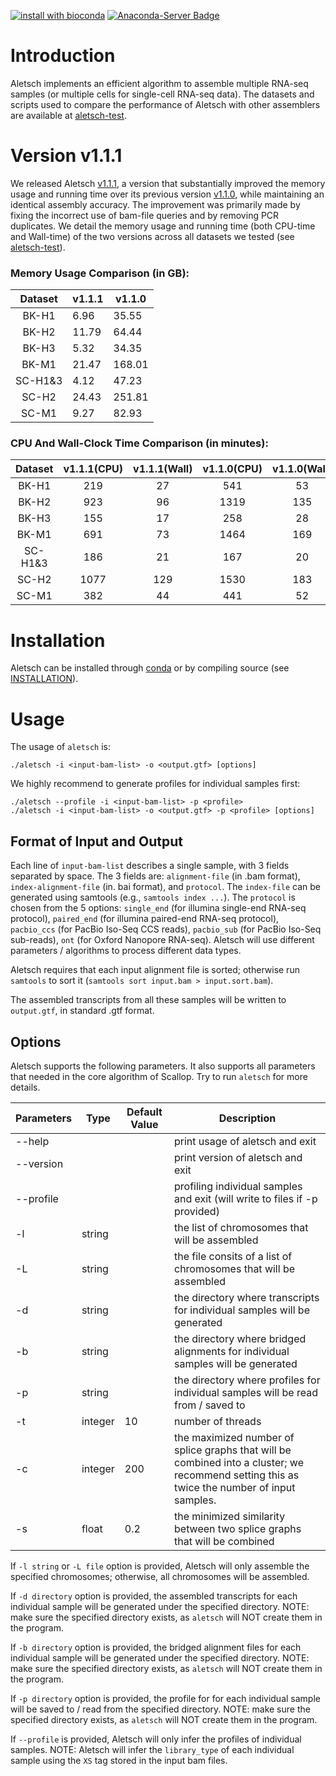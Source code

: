[![install with bioconda](https://img.shields.io/badge/install%20with-bioconda-brightgreen.svg?style=flat)](http://bioconda.github.io/recipes/aletsch/README.html)
[![Anaconda-Server Badge](https://anaconda.org/bioconda/aletsch/badges/downloads.svg)](https://anaconda.org/bioconda/aletsch)

# Introduction

Aletsch implements an efficient algorithm to assemble multiple RNA-seq samples (or multiple cells
for single-cell RNA-seq data).
The datasets and scripts used to compare the performance of Aletsch with other assemblers are available at
[aletsch-test](https://github.com/Shao-Group/aletsch-test).

<!--
It uses splice graph and phasing paths as underlying data strctures to represent
the alignments of each gene loci in individual RNA-seq samples.
Efficient algorithms are implemented to combine splice graphs (and phasing paths)
at overlapped gene loci. Eventually, the core algorithm used in Scallop (i.e., phase-preserving decomposition)
is employed to decompose the combined splice graphs to transcripts.
-->


# Version v1.1.1

We released Aletsch [v1.1.1](https://github.com/Shao-Group/aletsch/releases/tag/v1.1.1),
a version that substantially improved 
the memory usage and running time over its previous version [v1.1.0](https://github.com/Shao-Group/aletsch/releases/tag/v1.1.0), 
while maintaining an identical assembly accuracy.
The improvement was primarily made by fixing the incorrect use of bam-file queries
and by removing PCR duplicates.
We detail the memory usage and running time (both CPU-time and Wall-time) of the two versions
across all datasets we tested (see [aletsch-test](https://github.com/Shao-Group/aletsch-test)).

### Memory Usage Comparison (in GB):

| Dataset | v1.1.1 | v1.1.0 |
| :-----: | ------ | ------ |
|  BK-H1  | 6.96   | 35.55  |
|  BK-H2  | 11.79  | 64.44  |
|  BK-H3  | 5.32   | 34.35  |
|  BK-M1  | 21.47  | 168.01 |
| SC-H1&3 | 4.12   | 47.23  |
|  SC-H2  | 24.43  | 251.81 |
|  SC-M1  | 9.27   | 82.93  |

### CPU And Wall-Clock Time Comparison (in minutes):

| Dataset | v1.1.1(CPU) | v1.1.1(Wall) | v1.1.0(CPU) | v1.1.0(Wall) |
| :-----: | :---------: | :----------: | :---------: | :----------: |
|  BK-H1  |     219     |      27      |     541     |      53      |
|  BK-H2  |     923     |      96      |    1319     |     135      |
|  BK-H3  |     155     |      17      |     258     |      28      |
|  BK-M1  |     691     |      73      |    1464     |     169      |
| SC-H1&3 |     186     |      21      |     167     |      20      |
|  SC-H2  |    1077     |     129      |    1530     |     183      |
|  SC-M1  |     382     |      44      |     441     |      52      |

# Installation

Aletsch can be installed through [conda](https://anaconda.org/bioconda/aletsch)
or by compiling source (see [INSTALLATION](https://github.com/Shao-Group/aletsch/blob/master/INSTALLATION.md)).

# Usage

The usage of `aletsch` is:
```
./aletsch -i <input-bam-list> -o <output.gtf> [options]
```

We highly recommend to generate profiles for individual samples first:
```
./aletsch --profile -i <input-bam-list> -p <profile>
./aletsch -i <input-bam-list> -o <output.gtf> -p <profile> [options]
```

## Format of Input and Output
Each line of `input-bam-list` describes a single sample, with 3 fields separated by space.
The 3 fields are: `alignment-file` (in .bam format), `index-alignment-file` (in. bai format), and `protocol`.
The `index-file` can be generated using samtools (e.g., `samtools index ...`).
The `protocol` is chosen from the 5 options: `single_end` (for illumina single-end RNA-seq protocol),
`paired_end` (for illumina paired-end RNA-seq protocol), 
`pacbio_ccs` (for PacBio Iso-Seq CCS reads),
`pacbio_sub` (for PacBio Iso-Seq sub-reads),
`ont` (for Oxford Nanopore RNA-seq).
Aletsch will use different parameters / algorithms to process different data types.

Aletsch requires that each input alignment file is sorted; otherwise run `samtools` to sort it (`samtools sort input.bam > input.sort.bam`).

The assembled transcripts from all these samples will be written to `output.gtf`, in standard .gtf format.

## Options

Aletsch supports the following parameters. It also supports all parameters
that needed in the core algorithm of Scallop. Try to run `aletsch` for more
details.

 Parameters | Type | Default Value | Description
 ------------- | ------------ | ------------- | ----------
 --help  | | | print usage of aletsch and exit
 --version | | | print version of aletsch and exit
 --profile | | | profiling individual samples and exit (will write to files if -p provided)
 -l | string |    | the list of chromosomes that will be assembled
 -L | string |    | the file consits of a list of chromosomes that will be assembled
 -d | string |    | the directory where transcripts for individual samples will be generated
 -b | string |    | the directory where bridged alignments for individual samples will be generated
 -p | string |    | the directory where profiles for individual samples will be read from / saved to
 -t | integer | 10  | number of threads
 -c | integer | 200  | the maximized number of splice graphs that will be combined into a cluster; we recommend setting this as twice the number of input samples.
 -s | float   | 0.2 | the minimized similarity between two splice graphs that will be combined

If `-l string` or `-L file` option is provided, Aletsch will only assemble the specified chromosomes;
otherwise, all chromosomes will be assembled.

If `-d directory` option is provided, the assembled transcripts for each individual
sample will be generated under the specified directory. 
NOTE: make sure the specified directory exists, as `aletsch` will NOT create them in the program.

If `-b directory` option is provided, the bridged alignment files for each individual
sample will be generated under the specified directory. NOTE: make sure the specified
directory exists, as `aletsch` will NOT create them in the program.

If `-p directory` option is provided, the profile for for each individual
sample will be saved to / read from the specified directory. NOTE: make sure the specified
directory exists, as `aletsch` will NOT create them in the program.

If `--profile` is provided, Aletsch will only infer the profiles of
individual samples.  NOTE: Aletsch will infer the `library_type` of each
individual sample using the `XS` tag stored in the input bam files. 
